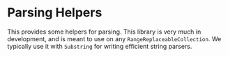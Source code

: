 # Parsing Helpers

This provides some helpers for parsing. This library is very much in development, and is meant to use on any `RangeReplaceableCollection`. We typically use it with `Substring` for writing efficient string parsers.
